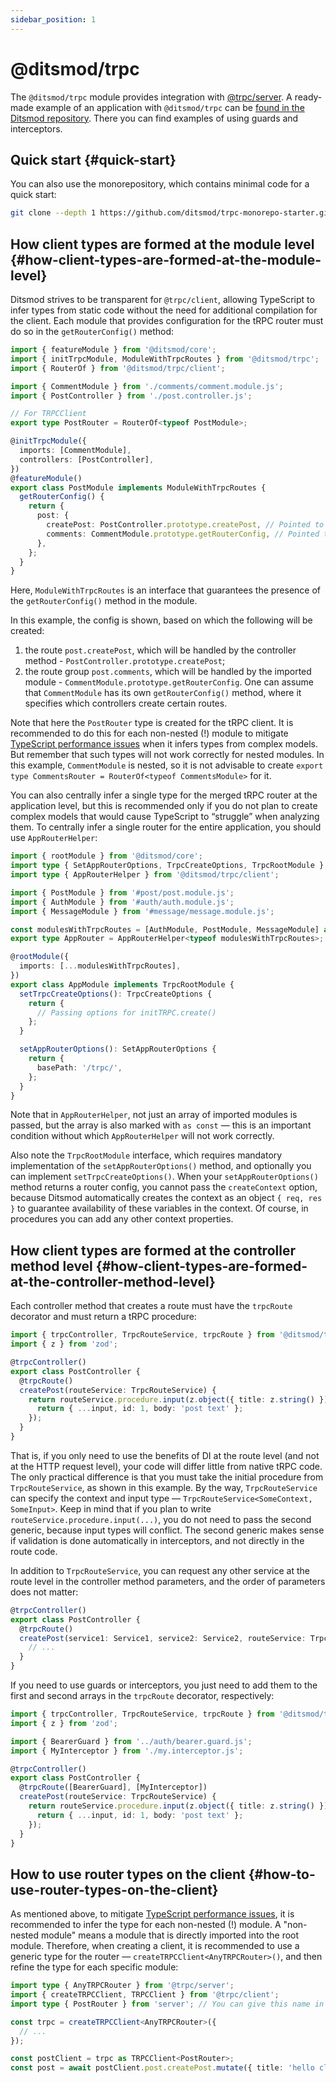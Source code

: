```yaml
---
sidebar_position: 1
---
```


# @ditsmod/trpc

The `@ditsmod/trpc` module provides integration with [@trpc/server][1]. A ready-made example of an application with `@ditsmod/trpc` can be [found in the Ditsmod repository][2]. There you can find examples of using guards and interceptors.

## Quick start {#quick-start}

You can also use the monorepository, which contains minimal code for a quick start:

```bash
git clone --depth 1 https://github.com/ditsmod/trpc-monorepo-starter.git
```

## How client types are formed at the module level {#how-client-types-are-formed-at-the-module-level}

Ditsmod strives to be transparent for `@trpc/client`, allowing TypeScript to infer types from static code without the need for additional compilation for the client. Each module that provides configuration for the tRPC router must do so in the `getRouterConfig()` method:

```ts {9,18-23}
import { featureModule } from '@ditsmod/core';
import { initTrpcModule, ModuleWithTrpcRoutes } from '@ditsmod/trpc';
import { RouterOf } from '@ditsmod/trpc/client';

import { CommentModule } from './comments/comment.module.js';
import { PostController } from './post.controller.js';

// For TRPCClient
export type PostRouter = RouterOf<typeof PostModule>;

@initTrpcModule({
  imports: [CommentModule],
  controllers: [PostController],
})
@featureModule()
export class PostModule implements ModuleWithTrpcRoutes {
  getRouterConfig() {
    return {
      post: {
        createPost: PostController.prototype.createPost, // Pointed to a controller
        comments: CommentModule.prototype.getRouterConfig, // Pointed to a module
      },
    };
  }
}
```

Here, `ModuleWithTrpcRoutes` is an interface that guarantees the presence of the `getRouterConfig()` method in the module.

In this example, the config is shown, based on which the following will be created:

1. the route `post.createPost`, which will be handled by the controller method - `PostController.prototype.createPost`;
2. the route group `post.comments`, which will be handled by the imported module - `CommentModule.prototype.getRouterConfig`. One can assume that `CommentModule` has its own `getRouterConfig()` method, where it specifies which controllers create certain routes.

Note that here the `PostRouter` type is created for the tRPC client. It is recommended to do this for each non-nested (!) module to mitigate [TypeScript performance issues][3] when it infers types from complex models. But remember that such types will not work correctly for nested modules. In this example, `CommentModule` is nested, so it is not advisable to create `export type CommentsRouter = RouterOf<typeof CommentsModule>` for it.

You can also centrally infer a single type for the merged tRPC router at the application level, but this is recommended only if you do not plan to create complex models that would cause TypeScript to “struggle” when analyzing them. To centrally infer a single router for the entire application, you should use `AppRouterHelper`:

```ts {9-10,13}
import { rootModule } from '@ditsmod/core';
import type { SetAppRouterOptions, TrpcCreateOptions, TrpcRootModule } from '@ditsmod/trpc';
import type { AppRouterHelper } from '@ditsmod/trpc/client';

import { PostModule } from '#post/post.module.js';
import { AuthModule } from '#auth/auth.module.js';
import { MessageModule } from '#message/message.module.js';

const modulesWithTrpcRoutes = [AuthModule, PostModule, MessageModule] as const;
export type AppRouter = AppRouterHelper<typeof modulesWithTrpcRoutes>;

@rootModule({
  imports: [...modulesWithTrpcRoutes],
})
export class AppModule implements TrpcRootModule {
  setTrpcCreateOptions(): TrpcCreateOptions {
    return {
      // Passing options for initTRPC.create()
    };
  }

  setAppRouterOptions(): SetAppRouterOptions {
    return {
      basePath: '/trpc/',
    };
  }
}
```

Note that in `AppRouterHelper`, not just an array of imported modules is passed, but the array is also marked with `as const` — this is an important condition without which `AppRouterHelper` will not work correctly.

Also note the `TrpcRootModule` interface, which requires mandatory implementation of the `setAppRouterOptions()` method, and optionally you can implement `setTrpcCreateOptions()`. When your `setAppRouterOptions()` method returns a router config, you cannot pass the `createContext` option, because Ditsmod automatically creates the context as an object `{ req, res }` to guarantee availability of these variables in the context. Of course, in procedures you can add any other context properties.

## How client types are formed at the controller method level {#how-client-types-are-formed-at-the-controller-method-level}

Each controller method that creates a route must have the `trpcRoute` decorator and must return a tRPC procedure:

```ts {8-10}
import { trpcController, TrpcRouteService, trpcRoute } from '@ditsmod/trpc';
import { z } from 'zod';

@trpcController()
export class PostController {
  @trpcRoute()
  createPost(routeService: TrpcRouteService) {
    return routeService.procedure.input(z.object({ title: z.string() })).mutation(({ input }) => {
      return { ...input, id: 1, body: 'post text' };
    });
  }
}
```

That is, if you only need to use the benefits of DI at the route level (and not at the HTTP request level), your code will differ little from native tRPC code. The only practical difference is that you must take the initial procedure from `TrpcRouteService`, as shown in this example. By the way, `TrpcRouteService` can specify the context and input type — `TrpcRouteService<SomeContext, SomeInput>`. Keep in mind that if you plan to write `routeService.procedure.input(...)`, you do not need to pass the second generic, because input types will conflict. The second generic makes sense if validation is done automatically in interceptors, and not directly in the route code.

In addition to `TrpcRouteService`, you can request any other service at the route level in the controller method parameters, and the order of parameters does not matter:

```ts {4}
@trpcController()
export class PostController {
  @trpcRoute()
  createPost(service1: Service1, service2: Service2, routeService: TrpcRouteService) {
    // ...
  }
}
```

If you need to use guards or interceptors, you just need to add them to the first and second arrays in the `trpcRoute` decorator, respectively:

```ts {9}
import { trpcController, TrpcRouteService, trpcRoute } from '@ditsmod/trpc';
import { z } from 'zod';

import { BearerGuard } from '../auth/bearer.guard.js';
import { MyInterceptor } from './my.interceptor.js';

@trpcController()
export class PostController {
  @trpcRoute([BearerGuard], [MyInterceptor])
  createPost(routeService: TrpcRouteService) {
    return routeService.procedure.input(z.object({ title: z.string() })).mutation(({ input }) => {
      return { ...input, id: 1, body: 'post text' };
    });
  }
}
```

## How to use router types on the client {#how-to-use-router-types-on-the-client}

As mentioned above, to mitigate [TypeScript performance issues][3], it is recommended to infer the type for each non-nested (!) module. A "non-nested module" means a module that is directly imported into the root module. Therefore, when creating a client, it is recommended to use a generic type for the router — `createTRPCClient<AnyTRPCRouter>()`, and then refine the type for each specific module:

```ts
import type { AnyTRPCRouter } from '@trpc/server';
import { createTRPCClient, TRPCClient } from '@trpc/client';
import type { PostRouter } from 'server'; // You can give this name in your monorepo

const trpc = createTRPCClient<AnyTRPCRouter>({
  // ...
});

const postClient = trpc as TRPCClient<PostRouter>;
const post = await postClient.post.createPost.mutate({ title: 'hello client' });
```

[1]: https://trpc.io/docs/quickstart
[2]: https://github.com/ditsmod/ditsmod/tree/main/examples/18-trpc-server
[3]: https://github.com/trpc/trpc/discussions/2448
